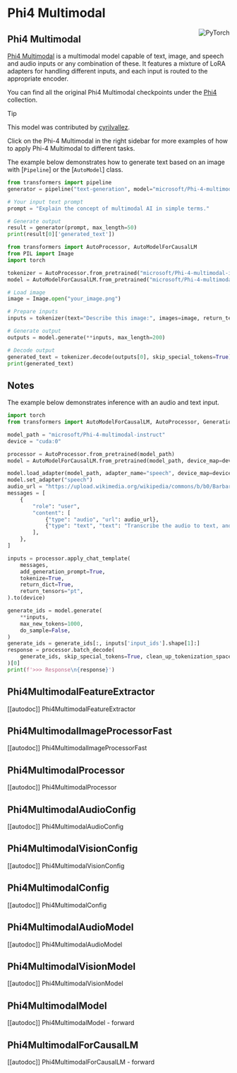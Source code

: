 <!--Copyright 2025 The HuggingFace Team. All rights reserved.
Licensed under the Apache License, Version 2.0 (the "License"); you may not use this file except in compliance with
the License. You may obtain a copy of the License at
http://www.apache.org/licenses/LICENSE-2.0
Unless required by applicable law or agreed to in writing, software distributed under the License is distributed on
an "AS IS" BASIS, WITHOUT WARRANTIES OR CONDITIONS OF ANY KIND, either express or implied. See the License for the
specific language governing permissions and limitations under the License.
⚠️ Note that this file is in Markdown but contain specific syntax for our doc-builder (similar to MDX) that may not be
rendered properly in your Markdown viewer.
-->

# Phi4 Multimodal
<div style="float: right;">
  <div class="flex flex-wrap space-x-1">
    <img alt="PyTorch" src="https://img.shields.io/badge/PyTorch-EE4C2C?logo=pytorch&logoColor=white&style=flat">
  </div>
</div>

## Phi4 Multimodal

[Phi4 Multimodal](https://huggingface.co/papers/2503.01743) is a multimodal model capable of text, image, and speech and audio inputs or any combination of these. It features a mixture of LoRA adapters for handling different inputs, and each input is routed to the appropriate encoder.

You can find all the original Phi4 Multimodal checkpoints under the [Phi4](https://huggingface.co/collections/microsoft/phi-4-677e9380e514feb5577a40e4) collection.

> [!TIP]
> This model was contributed by [cyrilvallez](https://huggingface.co/cyrilvallez).
>
> Click on the Phi-4 Multimodal in the right sidebar for more examples of how to apply Phi-4 Multimodal to different tasks.

The example below demonstrates how to generate text based on an image with [`Pipeline`] or the [`AutoModel`] class.

<hfoptions id="usage">
<hfoption id="Pipeline">

```python
from transformers import pipeline
generator = pipeline("text-generation", model="microsoft/Phi-4-multimodal-instruct", torch_dtype="auto", device=0)

# Your input text prompt
prompt = "Explain the concept of multimodal AI in simple terms."

# Generate output
result = generator(prompt, max_length=50)
print(result[0]['generated_text'])
```

</hfoption>
<hfoption id="AutoModel">

```python
from transformers import AutoProcessor, AutoModelForCausalLM
from PIL import Image
import torch

tokenizer = AutoProcessor.from_pretrained("microsoft/Phi-4-multimodal-instruct")
model = AutoModelForCausalLM.from_pretrained("microsoft/Phi-4-multimodal-instruct", torch_dtype=torch.bfloat16).to("cuda")

# Load image
image = Image.open("your_image.png")

# Prepare inputs
inputs = tokenizer(text="Describe this image:", images=image, return_tensors="pt").to("cuda")

# Generate output
outputs = model.generate(**inputs, max_length=200)

# Decode output
generated_text = tokenizer.decode(outputs[0], skip_special_tokens=True)
print(generated_text)
```

## Notes

The example below demonstrates inference with an audio and text input.

```py
import torch
from transformers import AutoModelForCausalLM, AutoProcessor, GenerationConfig

model_path = "microsoft/Phi-4-multimodal-instruct"
device = "cuda:0"

processor = AutoProcessor.from_pretrained(model_path)
model = AutoModelForCausalLM.from_pretrained(model_path, device_map=device,  torch_dtype=torch.float16)

model.load_adapter(model_path, adapter_name="speech", device_map=device, adapter_kwargs={"subfolder": 'speech-lora'})
model.set_adapter("speech")
audio_url = "https://upload.wikimedia.org/wikipedia/commons/b/b0/Barbara_Sahakian_BBC_Radio4_The_Life_Scientific_29_May_2012_b01j5j24.flac"
messages = [
    {
        "role": "user",
        "content": [
            {"type": "audio", "url": audio_url},
            {"type": "text", "text": "Transcribe the audio to text, and then translate the audio to French. Use <sep> as a separator between the origina transcript and the translation."},
        ],
    },
]

inputs = processor.apply_chat_template(
    messages,
    add_generation_prompt=True,
    tokenize=True,
    return_dict=True,
    return_tensors="pt",
).to(device)

generate_ids = model.generate(
    **inputs,
    max_new_tokens=1000,
    do_sample=False,
)
generate_ids = generate_ids[:, inputs['input_ids'].shape[1]:]
response = processor.batch_decode(
    generate_ids, skip_special_tokens=True, clean_up_tokenization_spaces=False
)[0]
print(f'>>> Response\n{response}')

```

## Phi4MultimodalFeatureExtractor

[[autodoc]] Phi4MultimodalFeatureExtractor

## Phi4MultimodalImageProcessorFast

[[autodoc]] Phi4MultimodalImageProcessorFast

## Phi4MultimodalProcessor

[[autodoc]] Phi4MultimodalProcessor

## Phi4MultimodalAudioConfig

[[autodoc]] Phi4MultimodalAudioConfig

## Phi4MultimodalVisionConfig

[[autodoc]] Phi4MultimodalVisionConfig

## Phi4MultimodalConfig

[[autodoc]] Phi4MultimodalConfig

## Phi4MultimodalAudioModel

[[autodoc]] Phi4MultimodalAudioModel

## Phi4MultimodalVisionModel

[[autodoc]] Phi4MultimodalVisionModel

## Phi4MultimodalModel

[[autodoc]] Phi4MultimodalModel
    - forward

## Phi4MultimodalForCausalLM

[[autodoc]] Phi4MultimodalForCausalLM
    - forward
